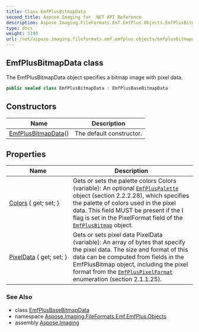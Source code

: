 ```yaml
---
title: Class EmfPlusBitmapData
second_title: Aspose.Imaging for .NET API Reference
description: Aspose.Imaging.FileFormats.Emf.EmfPlus.Objects.EmfPlusBitmapData class. The EmfPlusBitmapData object specifies a bitmap image with pixel data
type: docs
weight: 5190
url: /net/aspose.imaging.fileformats.emf.emfplus.objects/emfplusbitmapdata/
---
```

## EmfPlusBitmapData class

The EmfPlusBitmapData object specifies a bitmap image with pixel data.

```csharp
public sealed class EmfPlusBitmapData : EmfPlusBaseBitmapData
```

## Constructors

| Name | Description |
| --- | --- |
| [EmfPlusBitmapData](emfplusbitmapdata/)() | The default constructor. |

## Properties

| Name | Description |
| --- | --- |
| [Colors](../../aspose.imaging.fileformats.emf.emfplus.objects/emfplusbitmapdata/colors/) { get; set; } | Gets or sets the palette colors Colors (variable): An optional [`EmfPlusPalette`](../emfpluspalette/) object (section 2.2.2.28), which specifies the palette of colors used in the pixel data. This field MUST be present if the I flag is set in the PixelFormat field of the [`EmfPlusBitmap`](../emfplusbitmap/) object. |
| [PixelData](../../aspose.imaging.fileformats.emf.emfplus.objects/emfplusbitmapdata/pixeldata/) { get; set; } | Gets or sets pixel data PixelData (variable): An array of bytes that specify the pixel data. The size and format of this data can be computed from fields in the EmfPlusBitmap object, including the pixel format from the [`EmfPlusPixelFormat`](../../aspose.imaging.fileformats.emf.emfplus.consts/emfpluspixelformat/) enumeration (section 2.1.1.25). |

### See Also

* class [EmfPlusBaseBitmapData](../emfplusbasebitmapdata/)
* namespace [Aspose.Imaging.FileFormats.Emf.EmfPlus.Objects](../../aspose.imaging.fileformats.emf.emfplus.objects/)
* assembly [Aspose.Imaging](../../)


